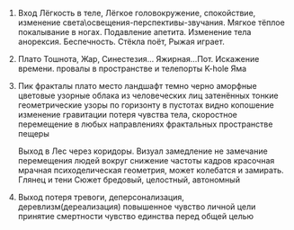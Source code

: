 
1. Вход
    Лёгкость в теле, Лёгкое головокружение, спокойствие, изменение света\освещения-перспективы-звучания.
    Мягкое тёплое покалывание в ногах. Подавление апетита. Изменение тела анорексия. Беспечность.
    Стёкла поёт, Рыжая играет. 
2. Плато
    Тошнота, Жар, Синестезия... Яжирная...Пот. Искажение времени.
    провалы в пространстве и телепорты K-hole Яма
3. Пик
    фракталы плато место ландшафт
        темно черно аморфные цветовые узорные облака из человеческих лиц затенённых
        тонкие геометрические узоры по горизонту
        в пустотах видно копошение
        изменение гравитации
        потеря чувства тела, скоростное перемещение в любых направлениях фрактальных пространстве
        пещеры

    Выход в Лес через коридоры.
    Визуал
        замедление не замечание перемещения людей вокруг снижение частоты кадров
        красочная мрачная психоделическая геометрия, может колебатся и замирать. Глянец и тени
    Сюжет
        бредовый, целостный, автономный

4. Выход
    потеря тревоги, деперсонализация, деревлизм(дереализация)
    повышенное чувство личной цели
    принятие смертности
    чувство единства перед общей целью
